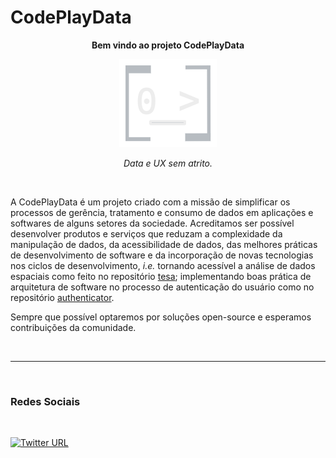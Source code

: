 # CodePlayData

<center> 

**Bem vindo ao projeto CodePlayData**

![CodePlayData-logo](./assets/CodePlayData-logo-darkmode.png)

_Data e UX sem atrito._

<br>

</center>

A CodePlayData é um projeto criado com a missão de simplificar os processos de gerência, tratamento e consumo de dados em aplicações e softwares de alguns setores da sociedade. Acreditamos ser possível desenvolver produtos e serviços que reduzam a complexidade da manipulação de dados, da acessibilidade de dados, das melhores práticas de desenvolvimento de software e da incorporação de novas tecnologias nos ciclos de desenvolvimento, _i.e._ tornando acessível a análise de dados espaciais como feito no repositório [tesa](https://github.com/CodePlayData/tesa); implementando boas prática de arquitetura de software no processo de autenticação do usuário como no repositório [authenticator](https://github.com/CodePlayData/authenticator).

Sempre que possível optaremos por soluções open-source e esperamos contribuições da comunidade.

<br>

---

<br>

### Redes Sociais

<br>

[![Twitter URL](https://img.shields.io/twitter/url/https/twitter.com/CodePlayData.svg?style=social&label=Follow%20%40CodePlayData)](https://twitter.com/CodePlayData)

<br>



